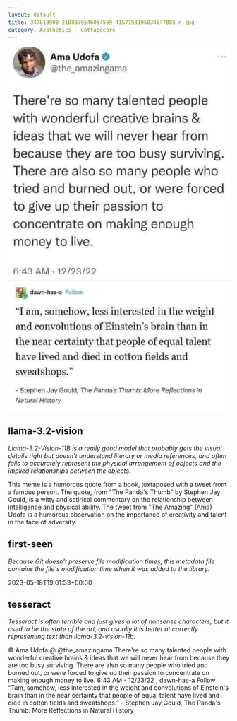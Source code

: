 ```yaml
---
layout: default
title: 347818908_2108079546054569_4157153195034647885_n.jpg
category: Aesthetics - Cottagecore
---
```


<div markdown="0"><a href="347818908_2108079546054569_4157153195034647885_n.jpg"><img class="photo" src="347818908_2108079546054569_4157153195034647885_n.jpg" /></a>

<h2>llama-3.2-vision</h2>
<p><i>Llama-3.2-Vision-11B is a really good model that probably gets the visual details right but doesn't understand literary or media references, and often fails to accurately represent the physical arrangement of objects and the implied relationships between the objects.</i></p>
<p>This meme is a humorous quote from a book, juxtaposed with a tweet from a famous person. The quote, from &quot;The Panda&#x27;s Thumb&quot; by Stephen Jay Gould, is a witty and satirical commentary on the relationship between intelligence and physical ability. The tweet from &quot;The Amazing&quot; (Ama) Udofa is a humorous observation on the importance of creativity and talent in the face of adversity.</p>

<h2>first-seen</h2>
<p><i>Because Git doesn't preserve file modification times, this metadata file contains the file's modification time when it was added to the library.</i></p>
<p>2023-05-18T19:01:53+00:00</p>

<h2>tesseract</h2>
<p><i>Tesseract is often terrible and just gives a lot of nonsense characters, but it used to be the state of the art, and usually it is better at correctly representing text than llama-3.2-vision-11b.</i></p>
<p>© Ama Udofa @ @the_amazingama There&#x27;re so many talented people with wonderful creative brains &amp; ideas that we will never hear from because they are too busy surviving. There are also so many people who tried and burned out, or were forced to give up their passion to concentrate on making enough money to live. 6:43 AM - 12/23/22 , dawn-has-a Follow “Tam, somehow, less interested in the weight and convolutions of Einstein&#x27;s brain than in the near certainty that people of equal talent have lived and died in cotton fields and sweatshops.” - Stephen Jay Gould, The Panda&#x27;s Thumb: More Reflections in Natural History</p>

</div>

